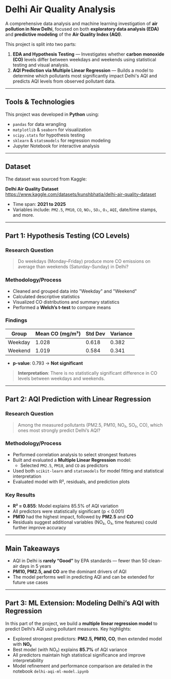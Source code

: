 # Delhi Air Quality Analysis

A comprehensive data analysis and machine learning investigation of **air pollution in New Delhi**, focused on both **exploratory data analysis (EDA)** and **predictive modeling** of the **Air Quality Index (AQI)**.

This project is split into two parts:

1. **EDA and Hypothesis Testing** — Investigates whether **carbon monoxide (CO)** levels differ between weekdays and weekends using statistical testing and visual analysis.  
2. **AQI Prediction via Multiple Linear Regression** — Builds a model to determine which pollutants most significantly impact Delhi's AQI and predicts AQI levels from observed pollutant data.

---

## Tools & Technologies

This project was developed in **Python** using:

- `pandas` for data wrangling  
- `matplotlib` & `seaborn` for visualization  
- `scipy.stats` for hypothesis testing  
- `sklearn` & `statsmodels` for regression modeling  
- Jupyter Notebook for interactive analysis  

---

## Dataset

The dataset was sourced from Kaggle:

**Delhi Air Quality Dataset**  
https://www.kaggle.com/datasets/kunshbhatia/delhi-air-quality-dataset

- Time span: **2021 to 2025**  
- Variables include: `PM2.5`, `PM10`, `CO`, `NO₂`, `SO₂`, `O₃`, `AQI`, date/time stamps, and more.

---

## Part 1: Hypothesis Testing (CO Levels)

### Research Question

> Do weekdays (Monday–Friday) produce more CO emissions on average than weekends (Saturday–Sunday) in Delhi?

### Methodology/Process

- Cleaned and grouped data into "Weekday" and "Weekend"  
- Calculated descriptive statistics  
- Visualized CO distributions and summary statistics  
- Performed a **Welch’s t-test** to compare means  

### Findings

| Group     | Mean CO (mg/m³) | Std Dev | Variance |
|-----------|------------------|---------|----------|
| Weekday   | 1.028            | 0.618   | 0.382    |
| Weekend   | 1.019            | 0.584   | 0.341    |

- **p-value**: 0.793 → **Not significant**  
> **Interpretation**: There is no statistically significant difference in CO levels between weekdays and weekends.

---

## Part 2: AQI Prediction with Linear Regression

### Research Question

> Among the measured pollutants (PM2.5, PM10, NO₂, SO₂, CO), which ones most strongly predict Delhi’s AQI?

### Methodology/Process

- Performed correlation analysis to select strongest features  
- Built and evaluated a **Multiple Linear Regression** model:
  - Selected `PM2.5`, `PM10`, and `CO` as predictors  
- Used both `scikit-learn` and `statsmodels` for model fitting and statistical interpretation  
- Evaluated model with R², residuals, and prediction plots  

### Key Results

- **R² = 0.855**: Model explains 85.5% of AQI variation  
- All predictors were statistically significant (p < 0.001)  
- **PM10** had the highest impact, followed by **PM2.5** and **CO**  
- Residuals suggest additional variables (NO₂, O₃, time features) could further improve accuracy  

---

## Main Takeaways

- AQI in Delhi is **rarely “Good”** by EPA standards — fewer than 50 clean-air days in 5 years  
- **PM10, PM2.5, and CO** are the dominant drivers of AQI  
- The model performs well in predicting AQI and can be extended for future use cases  

---

## Part 3: ML Extension: Modeling Delhi’s AQI with Regression

In this part of the project, we build a **multiple linear regression model** to predict Delhi’s AQI using pollutant measures. Key highlights:

- Explored strongest predictors: **PM2.5, PM10, CO**, then extended model with **NO₂**
- Best model (with NO₂) explains **85.7%** of AQI variance
- All predictors maintain high statistical significance and improve interpretability
- Model refinement and performance comparison are detailed in the notebook `delhi-aqi-ml-model.ipynb`
